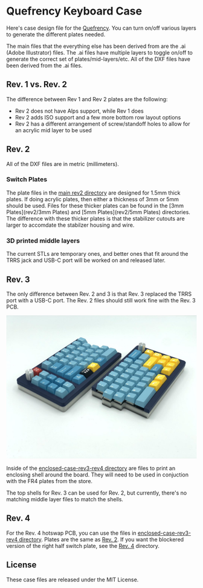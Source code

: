 Quefrency Keyboard Case
=======================

Here's case design file for the [Quefrency](https://keeb.io/products/quefrency-60-split-staggered-keyboard). You can turn on/off various layers to generate the different plates needed.

The main files that the everything else has been derived from are the .ai (Adobe Illustrator) files. The .ai files have multiple layers to toggle on/off to generate the correct set of plates/mid-layers/etc. All of the DXF files have been derived from the .ai files.

## Rev. 1 vs. Rev. 2

The difference between Rev 1 and Rev 2 plates are the following:

- Rev 2 does not have Alps support, while Rev 1 does
- Rev 2 adds ISO support and a few more bottom row layout options
- Rev 2 has a different arrangement of screw/standoff holes to allow for an acrylic mid layer to be used

## Rev. 2

All of the DXF files are in metric (millimeters).

### Switch Plates
The plate files in the [main rev2 directory](rev2/) are designed for 1.5mm thick plates. If doing acrylic plates, then either a thickness of 3mm or 5mm should be used. Files for these thicker plates can be found in the [3mm Plates](rev2/3mm Plates) and [5mm Plates](rev2/5mm Plates) directories. The difference with these thicker plates is that the stabilizer cutouts are larger to accomdate the stabilzer housing and wire.

### 3D printed middle layers
The current STLs are temporary ones, and better ones that fit around the TRRS jack and USB-C port will be worked on and released later.

## Rev. 3

The only difference between Rev. 2 and 3 is that Rev. 3 replaced the TRRS port with a USB-C port. The Rev. 2 files should still work fine with the Rev. 3 PCB.

![](images/rev3-shells.jpeg)

Inside of the [enclosed-case-rev3-rev4 directory](enclosed-case-rev3-rev4/) are files to print an enclosing shell around the board. They will need to be used in conjuction with the FR4 plates from the store.

The top shells for Rev. 3 can be used for Rev. 2, but currently, there's no matching middle layer files to match the shells.

## Rev. 4

For the Rev. 4 hotswap PCB, you can use the files in [enclosed-case-rev3-rev4 directory](enclosed-case-rev3-rev4/). Plates are the same as [Rev. 2](rev2/). If you want the blockered version of the right half switch plate, see the [Rev. 4](rev4/) directory.

License
-------
These case files are released under the MIT License.
